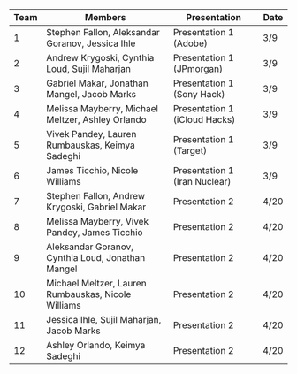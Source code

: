 | Team | Members | Presentation | Date| 
|------|---------|---------------|-|
| 1    | Stephen Fallon, Aleksandar Goranov, Jessica Ihle     |Presentation 1 (Adobe)| 3/9    |
| 2    | Andrew Krygoski, Cynthia Loud, Sujil Maharjan   |Presentation 1 (JPmorgan)| 3/9    |
| 3    | Gabriel Makar, Jonathan Mangel, Jacob Marks    |Presentation 1 (Sony Hack)| 3/9      |
| 4    | Melissa Mayberry, Michael Meltzer, Ashley Orlando     |Presentation 1 (iCloud Hacks)| 3/9     |
| 5    | Vivek Pandey,   Lauren Rumbauskas, Keimya Sadeghi   |Presentation 1 (Target) | 3/9     |
| 6    | James Ticchio, Nicole Williams     |Presentation 1 (Iran Nuclear)| 3/9    |
| 7    | Stephen Fallon, Andrew Krygoski, Gabriel Makar |Presentation 2 | 4/20    |
| 8    | Melissa Mayberry, Vivek Pandey, James Ticchio     |Presentation 2| 4/20     |
| 9    | Aleksandar Goranov, Cynthia Loud, Jonathan Mangel     |Presentation 2| 4/20     |
| 10    | Michael Meltzer, Lauren Rumbauskas, Nicole Williams    |Presentation 2| 4/20    |
| 11    | Jessica Ihle, Sujil Maharjan, Jacob Marks     |Presentation 2| 4/20     |
| 12    | Ashley Orlando, Keimya Sadeghi      |Presentation 2| 4/20    |
